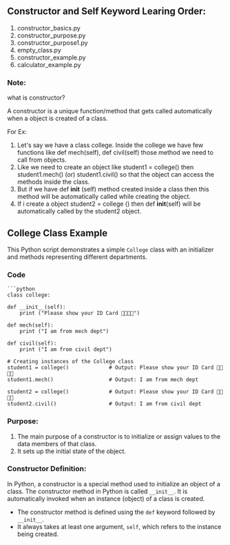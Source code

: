 ## Constructor and Self Keyword Learing Order:

1. constructor_basics.py
2. constructor_purpose.py
3. constructor_purpose1.py
4. empty_class.py
5. constructor_example.py
6. calculator_example.py


### Note:

what is constructor?

A constructor is a unique function/method that gets called automatically when a object is created of a class.

For Ex:

1. Let's say we have a class college. Inside the college we have few functions like def mech(self), def civil(self) those method we need to call from objects.
2. Like we need to create an object like student1 = college() then  student1.mech() (or) student1.civil() so that the object can access the methods inside the class.
3. But if we have def __init__ (self) method created inside a class then this method will be automatically called while creating the object.
4. If i create a object  student2 = college () then  def __init__(self) will be automatically called by the student2 object.


## College Class Example

This Python script demonstrates a simple `College` class with an initializer and methods representing different departments.

### Code

    ```python
    class college:
    
    def __init__(self):
        print ("Please show your ID Card 🧑‍🎓👨‍🎓")

    def mech(self):
        print ("I am from mech dept")

    def civil(self):
        print ("I am from civil dept")
        
    # Creating instances of the College class
    student1 = college()             # Output: Please show your ID Card 🧑‍🎓👨‍🎓
    student1.mech()                  # Output: I am from mech dept     

    student2 = college()             # Output: Please show your ID Card 🧑‍🎓👨‍🎓
    student2.civil()                 # Output: I am from civil dept


### Purpose:

1. The main purpose of a constructor is to initialize or assign values to the data members of that class.
2. It sets up the initial state of the object.


### Constructor Definition:

In Python, a constructor is a special method used to initialize an object of a class. The constructor method in Python is called `__init__`. It is automatically invoked when an instance (object) of a class is created.

* The constructor method is defined using the `def` keyword followed by `__init__`.
* It always takes at least one argument, `self`, which refers to the instance being created.











